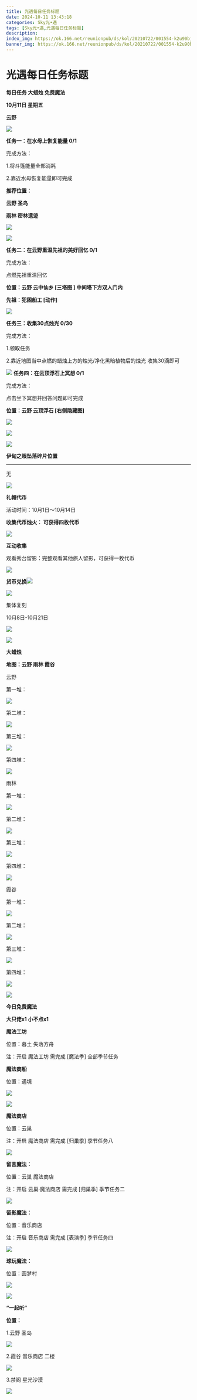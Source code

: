 ```yaml
---
title: 光遇每日任务标题
date: 2024-10-11 13:43:18
categories: Sky光•遇
tags: [Sky光•遇,光遇每日任务标题]
description: 
index_img: https://ok.166.net/reunionpub/ds/kol/20210722/001554-k2u90bj7ay.png?imageView&thumbnail=600x0&type=jpg
banner_img: https://ok.166.net/reunionpub/ds/kol/20210722/001554-k2u90bj7ay.png?imageView&thumbnail=600x0&type=jpg
---
```

# 光遇每日任务标题
**每日任务 大蜡烛 免费魔法**

 **10月11日 星期五**

 **云野**

![](https://img.166.net/reunionpub/ds/kol_server/20241011/042319-3fpl2cu9or.jpeg)

 **任务一：在水母上恢复能量 0/1**

完成方法：

1.将斗篷能量全部消耗

2.靠近水母恢复能量即可完成

 **推荐位置：**

 **云野 圣岛**

 **雨林 密林遗迹**

![](https://img.166.net/reunionpub/1_kol_20241011_3d95bdeea814edd0d796962819a50684.jpeg)

![](https://img.166.net/reunionpub/ds/kol_server/20241011/042457-lz5asd31qp.png)

 **任务二：在云野重温先祖的美好回忆 0/1**

完成方法：

点燃先祖重温回忆

 **位置：云野 云中仙乡 [三塔图 ] 中间塔下方双人门内**

 **先祖：犯困船工 [动作]**

![](https://img.166.net/reunionpub/ds/kol_server/20241011/001911-uy8b3hszrj.jpeg)

 **任务三：收集30点烛光 0/30**

完成方法：

1.领取任务

2.靠近地图当中点燃的蜡烛上方的烛光/净化黑暗植物后的烛光 收集30滴即可

![](https://img.166.net/reunionpub/1_kol_20241011_4541aa3c900eef50f6f70cb3965a1ef7.png)
**任务四：在云顶浮石上冥想 0/1**

完成方法：

点击坐下冥想并回答问题即可完成

 **位置：云野 云顶浮石 [右侧隐藏图]**

![](https://img.166.net/reunionpub/ds/kol_server/20241011/001944-qc2b56usy4.jpeg)

![](https://img.166.net/reunionpub/1_kol_20241011_024ab92b2ad2852520944db9b5327f4f.jpeg)

![](https://img.166.net/reunionpub/ds/kol/20240127/072300-y4gsrkwvcm.png)

 **伊甸之眼坠落碎片位置**

 ****

无

![](https://img.166.net/reunionpub/ds/kol_server/20240717/003917-8p704dsqv9.png)

 **礼帽代币**

活动时间：10月1日～10月14日

 **收集代币烛火： 可获得四枚代币**

![](https://img.166.net/reunionpub/ds/kol_server/20241011/001610-n1vg64lz9c.jpg)

 **互动收集**

观看秀台留影：完整观看其他旅人留影，可获得一枚代币

![](https://img.166.net/reunionpub/ds/kol_server/20241011/001621-9zm76ak2dc.jpg)

**货币兑换**![](https://img.166.net/reunionpub/ds/kol_server/20241001/014546-t18m5as9re.jpg)

![](https://img.166.net/reunionpub/ds/kol_server/20240717/003917-8p704dsqv9.png)

集体复刻

10月8日-10月21日

![](https://img.166.net/reunionpub/ds/kol_server/20241009/011503-8fadne5lc0.jpg)

![](https://img.166.net/reunionpub/ds/kol_server/20240717/003917-8p704dsqv9.png)

 **大蜡烛**

 **地图：云野 雨林 霞谷**

云野

第一堆：

![](https://img.166.net/reunionpub/ds/kol_server/20241010/234859-0ta218gcre.jpg)

第二堆：

![](https://img.166.net/reunionpub/ds/kol_server/20241010/234906-0n3rqt57fp.jpg)

第三堆：

![](https://img.166.net/reunionpub/ds/kol_server/20241011/042319-6s7suzkgli.jpeg)

  

第四堆：

![](https://img.166.net/reunionpub/ds/kol_server/20241010/234922-uchezdsa4v.jpg)

雨林

第一堆：

![](https://img.166.net/reunionpub/ds/kol_server/20241010/234937-erz973qjhc.jpg)

第二堆：

![](https://img.166.net/reunionpub/ds/kol_server/20241010/234943-94a302ktgi.jpg)

第三堆：

![](https://img.166.net/reunionpub/ds/kol_server/20241010/234952-28ik5baqyj.jpg)

第四堆：

![](https://img.166.net/reunionpub/ds/kol_server/20241010/235000-15syn04re8.jpg)

霞谷

第一堆：

![](https://img.166.net/reunionpub/ds/kol_server/20241011/042319-dbugvnjoz9.jpeg)

  

第二堆：

![](https://img.166.net/reunionpub/ds/kol_server/20241010/235031-hutde70r3o.jpg)

第三堆：

![](https://img.166.net/reunionpub/ds/kol_server/20241011/042319-od27gyc31s.jpeg)

  

第四堆：

![](https://img.166.net/reunionpub/ds/kol_server/20241010/235045-k6ipef8hlo.jpg)

 **![](https://img.166.net/reunionpub/ds/kol/20231014/004048-gyt2imp830.png)**

 **今日免费魔法**

 **大只佬x1 小不点x1**

 **魔法工坊**

位置：暮土 失落方舟

注：开启 魔法工坊 需完成 [魔法季] 全部季节任务

 **魔法商船**

位置：遇境

 **![](https://img.166.net/reunionpub/ds/kol/20231014/004605-qmuiowanf4.png)**

![](https://img.166.net/reunionpub/ds/kol_server/20241010/235126-0g2k38qtdp.jpg)

 **魔法商店**

位置：云巢

注：开启 魔法商店 需完成 [归巢季] 季节任务八

![](https://img.166.net/reunionpub/ds/kol_server/20241010/235115-z7ejawqlmc.jpg)

 **留言魔法：**

位置：云巢 魔法商店

注：开启 云巢·魔法商店 需完成 [归巢季] 季节任务二

![](https://img.166.net/reunionpub/ds/kol/20240104/233540-rs5n8klws2.jpg)

 **留影魔法：**

位置：音乐商店

注：开启 音乐商店 需完成 [表演季] 季节任务四

![](https://img.166.net/reunionpub/ds/kol/20240428/232643-hrkcnvb1jq.jpeg)

 **球玩魔法：**

位置：圆梦村

 **![](https://img.166.net/reunionpub/ds/kol/20231014/005022-4hnlvzm7iu.png)**

 **![](https://img.166.net/reunionpub/ds/kol/20231220/070757-w9oeg612sl.png)**

 **“一起听”**

 **位置：**

1.云野 圣岛

**![](https://img.166.net/reunionpub/ds/kol/20231220/071109-so6aef3jyr.jpeg)**

2.霞谷 音乐商店 二楼

**![](https://img.166.net/reunionpub/ds/kol/20231220/071120-naym3f5u4g.jpeg)**

3.禁阁 星光沙漠

 **![](https://img.166.net/reunionpub/ds/kol/20231220/071136-p6b05krfu4.png)**

